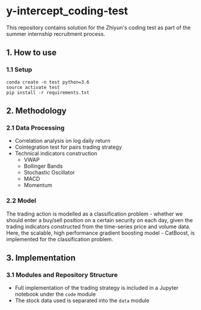 # y-intercept_coding-test

This repository contains solution for the Zhiyun's coding test as part of the summer internship recruitment process.


## 1. How to use
### 1.1 Setup
```
conda create -n test python=3.6
source activate test
pip install -r requirements.txt
```


## 2. Methodology
### 2.1 Data Processing
* Correlation analysis on log daily return 
* Cointegration test for pairs trading strategy
* Technical indicators construction
  - VWAP
  - Bollinger Bands
  - Stochastic Oscillator
  - MACD
  - Momentum
  
### 2.2 Model 
The trading action is modelled as a classification problem - whether we should enter a buy/sell position on a certain security on each day, given the trading indicators constructed from the time-series price and volume data. Here, the scalable, high performance gradient boosting model - CatBoost, is implemented for the classification problem.


## 3. Implementation
### 3.1 Modules and Repository Structure
- Full implementation of the trading strategy is included in a Jupyter notebook under the `code` module
- The stock data used is separated into the `data` module
